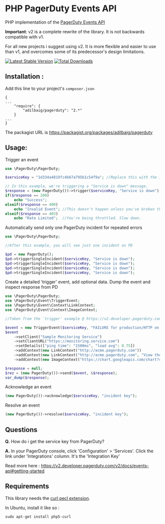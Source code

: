 PHP PagerDuty Events API
=========
PHP implementation of the [PagerDuty Events API](https://v2.developer.pagerduty.com/v2/docs/events-api)

**Important**: v2 is a complete rewrite of the library. It is not backwards compatible with v1.

For all new projects i suggest using v2. It is more flexible and easier to use than v1, and overcomes some of its predecessor's design limitations.

[![Latest Stable Version](https://poser.pugx.org/adilbaig/pagerduty/v/stable.svg)](https://packagist.org/packages/adilbaig/pagerduty) [![Total Downloads](https://poser.pugx.org/adilbaig/pagerduty/downloads.svg)](https://packagist.org/packages/adilbaig/pagerduty) 

Installation :
----
Add this line to your project's `composer.json`
````
{
...
    "require": {
        "adilbaig/pagerduty": "2.*"
    }
...
}
````

The packagist URL is https://packagist.org/packages/adilbaig/pagerduty

Usage:
----

Trigger an event
 
````php
use \PagerDuty\PagerDuty;

$serviceKey = "1d334a4819fc4b67a795b1c54f9a"; //Replace this with the integration key of your service.

// In this example, we're triggering a "Service is down" message.
$response = (new PagerDuty())->trigger($serviceKey, "Service is down");
if($response == 200)
    echo "Success";
elseif($response == 400)
    echo "Invalid Event"; //This doesn't happen unless you've broken their guidelines. The API tries to minimize user mistakes
elseif($response == 403)
    echo "Rate Limited";  //You're being throttled. Slow down.
````

Automatically send only one PagerDuty incident for repeated errors

````php
use \PagerDuty\PagerDuty;

//After this example, you will see just one incident on PD

$pd = new PagerDuty();
$pd->triggerSingleIncident($serviceKey, "Service is down");
$pd->triggerSingleIncident($serviceKey, "Service is down");
$pd->triggerSingleIncident($serviceKey, "Service is down");
$pd->triggerSingleIncident($serviceKey, "Service is down");

````

Create a detailed 'trigger' event, add optional data. Dump the event and inspect 
response from PD

````php
use \PagerDuty\PagerDuty;
use \PagerDuty\Event\TriggerEvent;
use \PagerDuty\Event\Context\LinkContext;
use \PagerDuty\Event\Context\ImageContext;

//Taken from the `trigger` example @ https://v2.developer.pagerduty.com/v2/docs/trigger-events

$event = new TriggerEvent($serviceKey, "FAILURE for production/HTTP on machine srv01.acme.com");
$event
    ->setClient("Sample Monitoring Service")
    ->setClientURL("https://monitoring.service.com")
    ->setDetails(["ping time": "1500ms", "load avg": 0.75])
    ->addContext(new LinkContext("http://acme.pagerduty.com"))
    ->addContext(new LinkContext("http://acme.pagerduty.com", "View the incident on PagerDuty"))
    ->addContext(new ImageContext("https://chart.googleapis.com/chart?chs=600x400&chd=t:6,2,9,5,2,5,7,4,8,2,1&cht=lc&chds=a&chxt=y&chm=D,0033FF,0,0,5,1"))

$response = null;
$rez = (new PagerDuty())->send($event, &$response);
var_dump($response);
````

Acknowledge an event

````php
(new PagerDuty())->acknowledge($serviceKey, "incident key");
````

Resolve an event

````php
(new PagerDuty())->resolve($serviceKey, "incident key");
````

Questions
----

**Q.** How do i get the service key from PagerDuty?

**A.** In your PagerDuty console, click 'Configuration' > 'Services'. Click the link under 'Integrations' column. It's the 'Integration Key'

Read more here : https://v2.developer.pagerduty.com/v2/docs/events-api#getting-started

Requirements
----
This library needs the [curl pecl extension](https://php.net/curl).

In Ubuntu, install it like so :

    sudo apt-get install php5-curl

